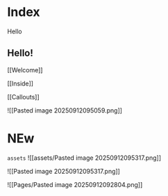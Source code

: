 # Index

Hello

## Hello!

[[Welcome]]

[[Inside]]

[[Callouts]]

![[Pasted image 20250912095059.png]]

# NEw
`assets`
![[assets/Pasted image 20250912095317.png]]

![[Pasted image 20250912095317.png]]


![[Pages/Pasted image 20250912092804.png]]










